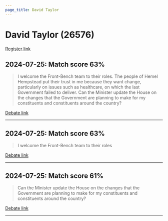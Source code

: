 ```yaml
---
page_title: David Taylor
---
```


# David Taylor  (26576)

[Register link](https://www.theyworkforyou.com/mp/26576/register)



## 2024-07-25: Match score 63%

>I welcome the Front-Bench team to their roles. The people of Hemel Hempstead put their trust in me because they  want change, particularly on issues such as healthcare, on which the last Government failed to deliver. Can the Minister update the House on the changes that the Government are planning to make for my constituents and constituents around the country?

[Debate link](https://www.theyworkforyou.com/debates/?id=2024-07-25e.803.9) 

---



## 2024-07-25: Match score 63%

>I welcome the Front-Bench team to their roles

[Debate link](https://www.theyworkforyou.com/debates/?id=2024-07-25e.803.9) 

---



## 2024-07-25: Match score 61%

>Can the Minister update the House on the changes that the Government are planning to make for my constituents and constituents around the country?

[Debate link](https://www.theyworkforyou.com/debates/?id=2024-07-25e.803.9) 

---

